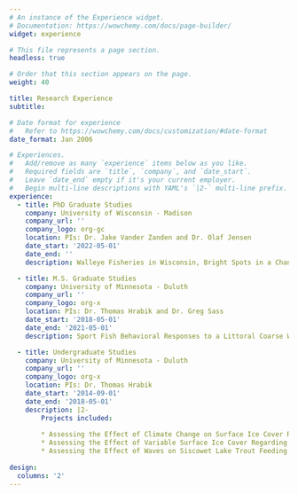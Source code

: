 ```yaml
---
# An instance of the Experience widget.
# Documentation: https://wowchemy.com/docs/page-builder/
widget: experience

# This file represents a page section.
headless: true

# Order that this section appears on the page.
weight: 40

title: Research Experience
subtitle:

# Date format for experience
#   Refer to https://wowchemy.com/docs/customization/#date-format
date_format: Jan 2006

# Experiences.
#   Add/remove as many `experience` items below as you like.
#   Required fields are `title`, `company`, and `date_start`.
#   Leave `date_end` empty if it's your current employer.
#   Begin multi-line descriptions with YAML's `|2-` multi-line prefix.
experience:
  - title: PhD Graduate Studies 
    company: University of Wisconsin - Madison
    company_url: ''
    company_logo: org-gc
    location: PIs: Dr. Jake Vander Zanden and Dr. Olaf Jensen
    date_start: '2022-05-01'
    date_end: ''
    description: Walleye Fisheries in Wisconsin, Bright Spots in a Changing Climate

  - title: M.S. Graduate Studies
    company: University of Minnesota - Duluth
    company_url: ''
    company_logo: org-x
    location: PIs: Dr. Thomas Hrabik and Dr. Greg Sass
    date_start: '2018-05-01'
    date_end: '2021-05-01'
    description: Sport Fish Behavioral Responses to a Littoral Coarse Woody Habitat Addition in a North-temperate Lake

  - title: Undergraduate Studies
    company: University of Minnesota - Duluth
    company_url: ''
    company_logo: org-x
    location: PIs: Dr. Thomas Hrabik
    date_start: '2014-09-01'
    date_end: '2018-05-01'
    description: |2-
        Projects included:
        
        * Assessing the Effect of Climate Change on Surface Ice Cover Regarding Siscowet Lake Trout Feeding Habits in Lake                  Superior
        * Assessing the Effect of Variable Surface Ice Cover Regarding Algal Productivity in Lake Superior
        * Assessing the Effect of Waves on Siscowet Lake Trout Feeding Habits
        
design:
  columns: '2'
---
```

